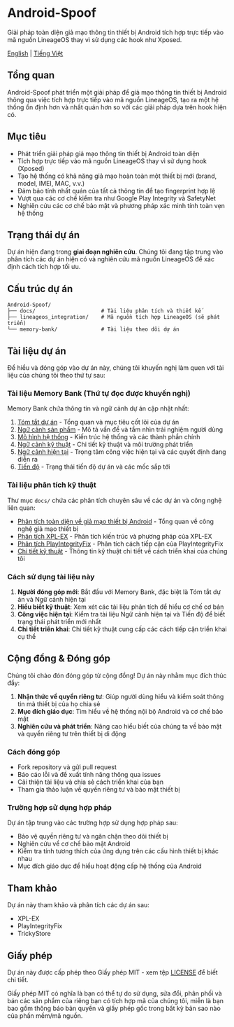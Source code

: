 # Android-Spoof

Giải pháp toàn diện giả mạo thông tin thiết bị Android tích hợp trực tiếp vào mã nguồn LineageOS thay vì sử dụng các hook như Xposed.

[English](README.md) | [Tiếng Việt](README_vi.md)

## Tổng quan

Android-Spoof phát triển một giải pháp để giả mạo thông tin thiết bị Android thông qua việc tích hợp trực tiếp vào mã nguồn LineageOS, tạo ra một hệ thống ổn định hơn và nhất quán hơn so với các giải pháp dựa trên hook hiện có.

## Mục tiêu

- Phát triển giải pháp giả mạo thông tin thiết bị Android toàn diện
- Tích hợp trực tiếp vào mã nguồn LineageOS thay vì sử dụng hook (Xposed)
- Tạo hệ thống có khả năng giả mạo hoàn toàn một thiết bị mới (brand, model, IMEI, MAC, v.v.)
- Đảm bảo tính nhất quán của tất cả thông tin để tạo fingerprint hợp lệ
- Vượt qua các cơ chế kiểm tra như Google Play Integrity và SafetyNet
- Nghiên cứu các cơ chế bảo mật và phương pháp xác minh tính toàn vẹn hệ thống

## Trạng thái dự án

Dự án hiện đang trong **giai đoạn nghiên cứu**. Chúng tôi đang tập trung vào phân tích các dự án hiện có và nghiên cứu mã nguồn LineageOS để xác định cách tích hợp tối ưu.

## Cấu trúc dự án

```
Android-Spoof/
├── docs/                     # Tài liệu phân tích và thiết kế
├── lineageos_integration/    # Mã nguồn tích hợp LineageOS (sẽ phát triển)
└── memory-bank/              # Tài liệu theo dõi dự án
```

## Tài liệu dự án

Để hiểu và đóng góp vào dự án này, chúng tôi khuyến nghị làm quen với tài liệu của chúng tôi theo thứ tự sau:

### Tài liệu Memory Bank (Thứ tự đọc được khuyến nghị)
Memory Bank chứa thông tin và ngữ cảnh dự án cập nhật nhất:

1. [Tóm tắt dự án](memory-bank/projectbrief.md) - Tổng quan và mục tiêu cốt lõi của dự án
2. [Ngữ cảnh sản phẩm](memory-bank/productContext.md) - Mô tả vấn đề và tầm nhìn trải nghiệm người dùng
3. [Mô hình hệ thống](memory-bank/systemPatterns.md) - Kiến trúc hệ thống và các thành phần chính
4. [Ngữ cảnh kỹ thuật](memory-bank/techContext.md) - Chi tiết kỹ thuật và môi trường phát triển
5. [Ngữ cảnh hiện tại](memory-bank/activeContext.md) - Trọng tâm công việc hiện tại và các quyết định đang diễn ra
6. [Tiến độ](memory-bank/progress.md) - Trạng thái tiến độ dự án và các mốc sắp tới

### Tài liệu phân tích kỹ thuật

Thư mục `docs/` chứa các phân tích chuyên sâu về các dự án và công nghệ liên quan:

- [Phân tích toàn diện về giả mạo thiết bị Android](docs/android_device_spoofing_comprehensive_analysis_vi.md) - Tổng quan về công nghệ giả mạo thiết bị
- [Phân tích XPL-EX](docs/XPL-EX_Analysis_vi.md) - Phân tích kiến trúc và phương pháp của XPL-EX
- [Phân tích PlayIntegrityFix](docs/PlayIntegrityFix_Analysis_vi.md) - Phân tích cách tiếp cận của PlayIntegrityFix
- [Chi tiết kỹ thuật](docs/technical_details_vi.md) - Thông tin kỹ thuật chi tiết về cách triển khai của chúng tôi

### Cách sử dụng tài liệu này

1. **Người đóng góp mới**: Bắt đầu với Memory Bank, đặc biệt là Tóm tắt dự án và Ngữ cảnh hiện tại
2. **Hiểu biết kỹ thuật**: Xem xét các tài liệu phân tích để hiểu cơ chế cơ bản
3. **Công việc hiện tại**: Kiểm tra tài liệu Ngữ cảnh hiện tại và Tiến độ để biết trạng thái phát triển mới nhất
4. **Chi tiết triển khai**: Chi tiết kỹ thuật cung cấp các cách tiếp cận triển khai cụ thể

## Cộng đồng & Đóng góp

Chúng tôi chào đón đóng góp từ cộng đồng! Dự án này nhằm mục đích thúc đẩy:

1. **Nhận thức về quyền riêng tư**: Giúp người dùng hiểu và kiểm soát thông tin mà thiết bị của họ chia sẻ
2. **Mục đích giáo dục**: Tìm hiểu về hệ thống nội bộ Android và cơ chế bảo mật
3. **Nghiên cứu và phát triển**: Nâng cao hiểu biết của chúng ta về bảo mật và quyền riêng tư trên thiết bị di động

### Cách đóng góp

- Fork repository và gửi pull request
- Báo cáo lỗi và đề xuất tính năng thông qua issues
- Cải thiện tài liệu và chia sẻ cách triển khai của bạn
- Tham gia thảo luận về quyền riêng tư và bảo mật thiết bị

### Trường hợp sử dụng hợp pháp

Dự án tập trung vào các trường hợp sử dụng hợp pháp sau:
- Bảo vệ quyền riêng tư và ngăn chặn theo dõi thiết bị
- Nghiên cứu về cơ chế bảo mật Android
- Kiểm tra tính tương thích của ứng dụng trên các cấu hình thiết bị khác nhau
- Mục đích giáo dục để hiểu hoạt động cấp hệ thống của Android

## Tham khảo

Dự án này tham khảo và phân tích các dự án sau:
- XPL-EX
- PlayIntegrityFix
- TrickyStore

## Giấy phép

Dự án này được cấp phép theo Giấy phép MIT - xem tệp [LICENSE](LICENSE) để biết chi tiết.

Giấy phép MIT có nghĩa là bạn có thể tự do sử dụng, sửa đổi, phân phối và bán các sản phẩm của riêng bạn có tích hợp mã của chúng tôi, miễn là bạn bao gồm thông báo bản quyền và giấy phép gốc trong bất kỳ bản sao nào của phần mềm/mã nguồn. 